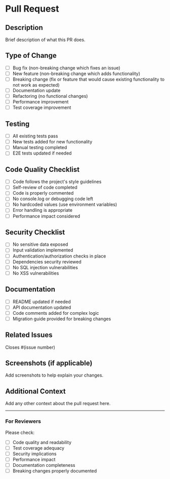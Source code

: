 # Pull Request

## Description
Brief description of what this PR does.

## Type of Change
- [ ] Bug fix (non-breaking change which fixes an issue)
- [ ] New feature (non-breaking change which adds functionality)
- [ ] Breaking change (fix or feature that would cause existing functionality to not work as expected)
- [ ] Documentation update
- [ ] Refactoring (no functional changes)
- [ ] Performance improvement
- [ ] Test coverage improvement

## Testing
- [ ] All existing tests pass
- [ ] New tests added for new functionality
- [ ] Manual testing completed
- [ ] E2E tests updated if needed

## Code Quality Checklist
- [ ] Code follows the project's style guidelines
- [ ] Self-review of code completed
- [ ] Code is properly commented
- [ ] No console.log or debugging code left
- [ ] No hardcoded values (use environment variables)
- [ ] Error handling is appropriate
- [ ] Performance impact considered

## Security Checklist
- [ ] No sensitive data exposed
- [ ] Input validation implemented
- [ ] Authentication/authorization checks in place
- [ ] Dependencies security reviewed
- [ ] No SQL injection vulnerabilities
- [ ] No XSS vulnerabilities

## Documentation
- [ ] README updated if needed
- [ ] API documentation updated
- [ ] Code comments added for complex logic
- [ ] Migration guide provided for breaking changes

## Related Issues
Closes #(issue number)

## Screenshots (if applicable)
Add screenshots to help explain your changes.

## Additional Context
Add any other context about the pull request here.

---

### For Reviewers
Please check:
- [ ] Code quality and readability
- [ ] Test coverage adequacy
- [ ] Security implications
- [ ] Performance impact
- [ ] Documentation completeness
- [ ] Breaking changes properly documented